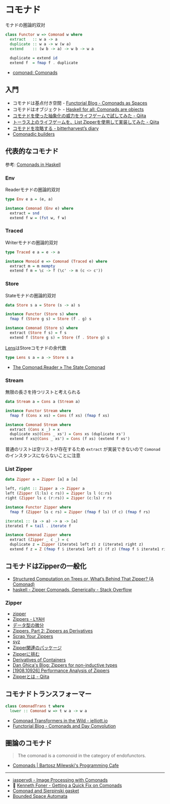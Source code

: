 # コモナド
モナドの圏論的双対

```hs
class Functor w => Comonad w where
  extract   :: w a -> a
  duplicate :: w a -> w (w a)
  extend    :: (w b -> a) -> w b -> w a
  
  duplicate = extend id
  extend f  = fmap f . duplicate
```

* [comonad: Comonads](https://hackage.haskell.org/package/comonad)

## 入門

* コモナドは基点付き空間 - [Functorial Blog - Comonads as Spaces](http://blog.functorial.com/posts/2016-08-07-Comonads-As-Spaces.html)
* コモナドはオブジェクト - [Haskell for all: Comonads are objects](http://www.haskellforall.com/2013/02/you-could-have-invented-comonads.html)
* [コモナドを使った抽象化の威力をライフゲームで試してみた - Qiita](https://qiita.com/lotz/items/fbc4788b8ea8313cbf76)
* [トーラス上のライフゲームを、List Zipperを使用して実装してみた - Qiita](https://qiita.com/chupaaaaaaan/items/709b6e241468e3f2dd1c)
* [コモナドを攻略する - bitterharvest’s diary](http://bitterharvest.hatenablog.com/entry/2019/02/05/110340)
* [Comonadic builders](https://chshersh.github.io/posts/2019-03-25-comonadic-builders)

## 代表的なコモナド
参考: [Comonads in Haskell](https://www.slideshare.net/davidoverton/comonad)

### Env
Readerモナドの圏論的双対

```hs
type Env e a = (e, a)

instance Comonad (Env e) where
  extract = snd
  extend f w = (fst w, f w)
```

### Traced
Writerモナドの圏論的双対

```hs
type Traced e a = e -> a

instance Monoid e => Comonad (Traced e) where
  extract m = m mempty
  extend f m = \c -> f (\c' -> m (c <> c'))
```

### Store
Stateモナドの圏論的双対

```hs
data Store s a = Store (s -> a) s

instance Functor (Store s) where
  fmap f (Store g s) = Store (f . g) s

instance Comonad (Store s) where
  extract (Store f s) = f s
  extend f (Store g s) = Store (f . Store g) s
```

[Lens](docs/lens.md)はStoreコモナドの余代数

```hs
type Lens s a = a -> Store s a
```

* [The Comonad.Reader » The State Comonad](http://comonad.com/reader/2018/the-state-comonad/)

### Stream
無限の長さを持つリストと考えられる

```hs
data Stream a = Cons a (Stream a)

instance Functor Stream where
  fmap f (Cons x xs) = Cons (f xs) (fmap f xs)

instance Comonad Stream where
  extract (Cons x _) = x
  duplicate xs@(Cons _ xs') = Cons xs (duplicate xs')
  extend f xs@(Cons _ xs') = Cons (f xs) (extend f xs')
```

普通のリストは空リストが存在するため `extract` が実装できないので `Comonad` のインスタンスにならないことに注意

### List Zipper

```hs
data Zipper a = Zipper [a] a [a]

left, right :: Zipper a -> Zipper a
left (Zipper (l:ls) c rs)) = Zipper ls l (c:rs)
right (Zipper ls c (r:rs)) = Zipper (c:ls) r rs

instance Functor Zipper where
  fmap f (Zipper ls c rs) = Zipper (fmap f ls) (f c) (fmap f rs)

iterate1 :: (a -> a) -> a -> [a]
iterate1 f = tail . iterate f

instance Comonad Zipper where
  extract (Zipper _ c _) = c
  duplicate z = Zipper (iterate1 left z) z (iterate1 right z)
  extend f z = Z (fmap f $ iterate1 left z) (f z) (fmap f $ iterate1 right z)

```

## コモナドはZipperの一般化

* [Structured Computation on Trees or, What’s Behind That Zipper? (A Comonad)](https://www.ioc.ee/~tarmo/tsem05/uustalu0812-slides.pdf)
* [haskell - Zipper Comonads, Generically - Stack Overflow](https://stackoverflow.com/questions/25554062/zipper-comonads-generically?lq=1)

### Zipper
* [zipper](https://hackage.haskell.org/package/zipper)
* [Zippers - LYAH](http://learnyouahaskell.com/zippers)
* [データ型の微分](http://ja.wikibooks.org/wiki/Haskell/Zippers#.E3.83.87.E3.83.BC.E3.82.BF.E5.9E.8B.E3.81.AE.E5.BE.AE.E5.88.86)
* [Zippers, Part 2: Zippers as Derivatives](https://pavpanchekha.com/blog/zippers/derivative.html)
* [Scrap Your Zippers](http://michaeldadams.org/papers/scrap_your_zippers/ScrapYourZippers-2010.pdf)
* [syz](https://hackage.haskell.org/package/syz)
* [Zipper関連のパッケージ](http://d.hatena.ne.jp/debug-ito/20161016/1476587232)
* [Zipperに挑む](https://qiita.com/Aruneko/items/dee20161358e7c39e27a)
* [Derivatives of Containers](http://www.cs.le.ac.uk/people/mabbott/docs/derivative.pdf)
* [Dan Ghica's Blog: Zippers for non-inductive types](http://danghica.blogspot.com/2018/11/zippers-for-non-inductive-types.html)
* [[1908.10926] Performance Analysis of Zippers](https://arxiv.org/abs/1908.10926)
* [Zipperとは - Qiita](https://qiita.com/hennin/items/a89ebfecb25272960351)

## コモナドトランスフォーマー

```hs
class ComonadTrans t where
  lower :: Comonad w => t w a -> w a
```

* [Comonad Transformers in the Wild - ielliott.io](http://blog.ielliott.io/comonad-transformers-in-the-wild/)
* [Functorial Blog - Comonads and Day Convolution](http://blog.functorial.com/posts/2016-08-08-Comonad-And-Day-Convolution.html)

## 圏論のコモナド

> The comonad is a comonoid in the category of endofunctors.

* [Comonads \| Bartosz Milewski's Programming Cafe](https://bartoszmilewski.com/2017/01/02/comonads/)

----

* [jaspervdj - Image Processing with Comonads](https://jaspervdj.be/posts/2014-11-27-comonads-image-processing.html)
* 🎥 [Kenneth Foner - Getting a Quick Fix on Comonads](https://www.youtube.com/watch?v=F7F-BzOB670)
* [Comonad and Sierpinski gasket](http://nbviewer.ipython.org/urls/gist.githubusercontent.com/miguel-negrao/571be4120ebecdbb3e26/raw/b740adc557fe097f9c6ff66ff7349bbf0a095091/gistfile1.txt)
* [Bounded Space Automata](https://blog.cofree.coffee/2020-10-17-bounded-space-automata/)
